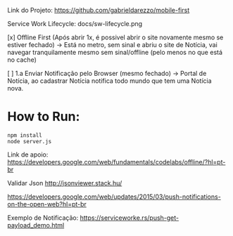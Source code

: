 Link do Projeto:
https://github.com/gabrieldarezzo/mobile-first


Service Work Lifecycle:
docs/sw-lifecycle.png



[x] Offline First (Após abrir 1x, é possivel abrir o site novamente mesmo se estiver fechado)
-> Está no metro, sem sinal e abriu o site de Notícia, vai navegar tranquilamente mesmo sem sinal/offline (pelo menos no que está no cache)

[ ] 1.a Enviar Notificação pelo Browser (mesmo fechado)
-> Portal de Notícia, ao cadastrar Notícia notifica todo mundo que tem uma Notícia nova.




# How to Run:
```shell
npm install
node server.js
```

Link de apoio:
https://developers.google.com/web/fundamentals/codelabs/offline/?hl=pt-br


Validar Json
http://jsonviewer.stack.hu/



https://developers.google.com/web/updates/2015/03/push-notifications-on-the-open-web?hl=pt-br

Exemplo de Notificação:
https://serviceworke.rs/push-get-payload_demo.html
